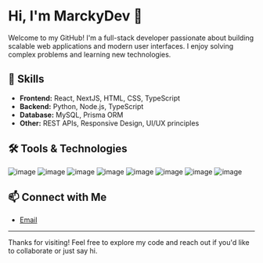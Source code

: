 # Hi, I'm MarckyDev 👋

Welcome to my GitHub! I'm a full-stack developer passionate about building scalable web applications and modern user interfaces. I enjoy solving complex problems and learning new technologies.

## 🚀 Skills

- **Frontend:** React, NextJS, HTML, CSS, TypeScript
- **Backend:** Python, Node.js, TypeScript
- **Database:** MySQL, Prisma ORM
- **Other:** REST APIs, Responsive Design, UI/UX principles

## 🛠️ Tools & Technologies

![image](https://img.shields.io/badge/next%20js-000000?style=for-the-badge&logo=nextdotjs&logoColor=white)
![image](https://img.shields.io/badge/React-20232A?style=for-the-badge&logo=react&logoColor=61DAFB)
![image](https://img.shields.io/badge/TypeScript-007ACC?style=for-the-badge&logo=typescript&logoColor=white)
![image](https://img.shields.io/badge/Prisma-3982CE?style=for-the-badge&logo=Prisma&logoColor=white)
![image](https://img.shields.io/badge/MySQL-005C84?style=for-the-badge&logo=mysql&logoColor=white)
![image](https://img.shields.io/badge/Python-FFD43B?style=for-the-badge&logo=python&logoColor=blue)
![image](https://img.shields.io/badge/HTML5-E34F26?style=for-the-badge&logo=html5&logoColor=white)
![image](https://img.shields.io/badge/Tailwind_CSS-38B2AC?style=for-the-badge&logo=tailwind-css&logoColor=white)

## 📫 Connect with Me

- [Email](mailto:mapamarcrovic@gmail.com)

---

Thanks for visiting! Feel free to explore my code and reach out if you'd like to collaborate or just say hi.
